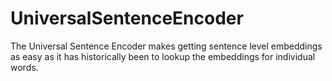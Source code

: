 # UniversalSentenceEncoder
The Universal Sentence Encoder makes getting sentence level embeddings as easy as it has historically been to lookup the embeddings for individual words.
